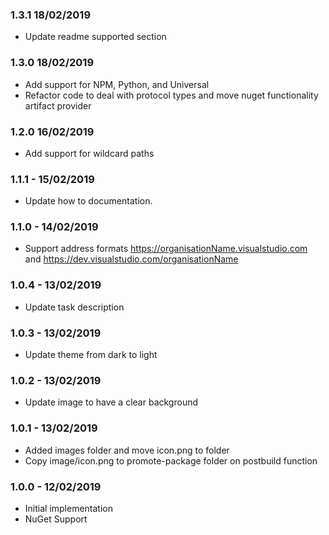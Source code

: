 ### 1.3.1 18/02/2019
* Update readme supported section  

### 1.3.0 18/02/2019
* Add support for NPM, Python, and Universal  
* Refactor code to deal with protocol types and move nuget functionality artifact provider  

### 1.2.0 16/02/2019
* Add support for wildcard paths

### 1.1.1 - 15/02/2019
* Update how to documentation.

### 1.1.0 - 14/02/2019
* Support address formats https://organisationName.visualstudio.com and https://dev.visualstudio.com/organisationName

### 1.0.4 - 13/02/2019 
* Update task description 

### 1.0.3 - 13/02/2019 
* Update theme from dark to light  

### 1.0.2 - 13/02/2019 
* Update image to have a clear background  

### 1.0.1 - 13/02/2019  
* Added images folder and move icon.png to folder  
* Copy image/icon.png to promote-package folder on postbuild function  

### 1.0.0 - 12/02/2019  
* Initial implementation  
* NuGet Support  
